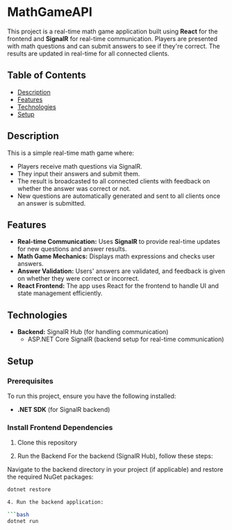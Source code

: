 # MathGameAPI
This project is a real-time math game application built using **React** for the frontend and **SignalR** for real-time communication. Players are presented with math questions and can submit answers to see if they're correct. The results are updated in real-time for all connected clients.

## Table of Contents

- [Description](#description)
- [Features](#features)
- [Technologies](#technologies)
- [Setup](#setup)

## Description

This is a simple real-time math game where:

- Players receive math questions via SignalR.
- They input their answers and submit them.
- The result is broadcasted to all connected clients with feedback on whether the answer was correct or not.
- New questions are automatically generated and sent to all clients once an answer is submitted.

## Features

- **Real-time Communication:** Uses **SignalR** to provide real-time updates for new questions and answer results.
- **Math Game Mechanics:** Displays math expressions and checks user answers.
- **Answer Validation:** Users' answers are validated, and feedback is given on whether they were correct or incorrect.
- **React Frontend:** The app uses React for the frontend to handle UI and state management efficiently.

## Technologies

- **Backend:** SignalR Hub (for handling communication)
  - ASP.NET Core SignalR (backend setup for real-time communication)

## Setup

### Prerequisites

To run this project, ensure you have the following installed:

- **.NET SDK** (for SignalR backend)

### Install Frontend Dependencies

1. Clone this repository
   
2. Run the Backend
  For the backend (SignalR Hub), follow these steps:

  Navigate to the backend directory in your project (if applicable) and restore the required NuGet packages:

   ```bash
   dotnet restore

4. Run the backend application:

 ```bash
   dotnet run
